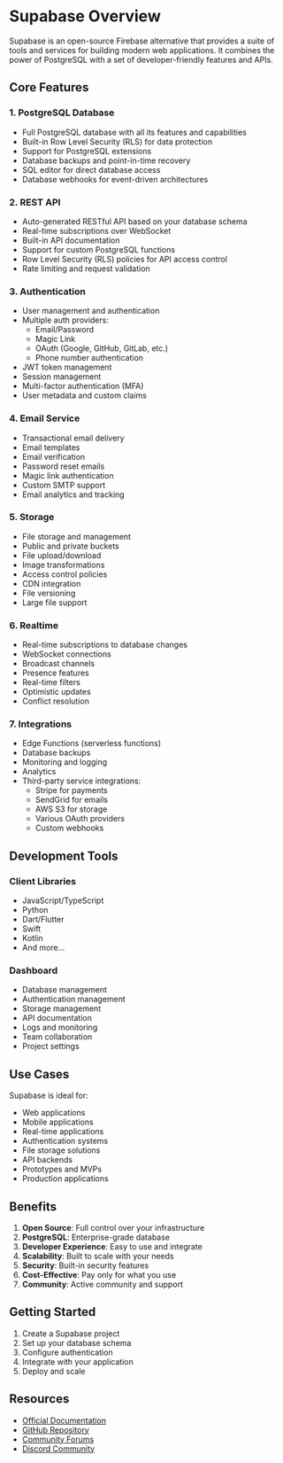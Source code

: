 # Supabase Overview

Supabase is an open-source Firebase alternative that provides a suite of tools and services for building modern web applications. It combines the power of PostgreSQL with a set of developer-friendly features and APIs.

## Core Features

### 1. PostgreSQL Database
- Full PostgreSQL database with all its features and capabilities
- Built-in Row Level Security (RLS) for data protection
- Support for PostgreSQL extensions
- Database backups and point-in-time recovery
- SQL editor for direct database access
- Database webhooks for event-driven architectures

### 2. REST API
- Auto-generated RESTful API based on your database schema
- Real-time subscriptions over WebSocket
- Built-in API documentation
- Support for custom PostgreSQL functions
- Row Level Security (RLS) policies for API access control
- Rate limiting and request validation

### 3. Authentication
- User management and authentication
- Multiple auth providers:
  - Email/Password
  - Magic Link
  - OAuth (Google, GitHub, GitLab, etc.)
  - Phone number authentication
- JWT token management
- Session management
- Multi-factor authentication (MFA)
- User metadata and custom claims

### 4. Email Service
- Transactional email delivery
- Email templates
- Email verification
- Password reset emails
- Magic link authentication
- Custom SMTP support
- Email analytics and tracking

### 5. Storage
- File storage and management
- Public and private buckets
- File upload/download
- Image transformations
- Access control policies
- CDN integration
- File versioning
- Large file support

### 6. Realtime
- Real-time subscriptions to database changes
- WebSocket connections
- Broadcast channels
- Presence features
- Real-time filters
- Optimistic updates
- Conflict resolution

### 7. Integrations
- Edge Functions (serverless functions)
- Database backups
- Monitoring and logging
- Analytics
- Third-party service integrations:
  - Stripe for payments
  - SendGrid for emails
  - AWS S3 for storage
  - Various OAuth providers
  - Custom webhooks

## Development Tools

### Client Libraries
- JavaScript/TypeScript
- Python
- Dart/Flutter
- Swift
- Kotlin
- And more...

### Dashboard
- Database management
- Authentication management
- Storage management
- API documentation
- Logs and monitoring
- Team collaboration
- Project settings

## Use Cases

Supabase is ideal for:
- Web applications
- Mobile applications
- Real-time applications
- Authentication systems
- File storage solutions
- API backends
- Prototypes and MVPs
- Production applications

## Benefits

1. **Open Source**: Full control over your infrastructure
2. **PostgreSQL**: Enterprise-grade database
3. **Developer Experience**: Easy to use and integrate
4. **Scalability**: Built to scale with your needs
5. **Security**: Built-in security features
6. **Cost-Effective**: Pay only for what you use
7. **Community**: Active community and support

## Getting Started

1. Create a Supabase project
2. Set up your database schema
3. Configure authentication
4. Integrate with your application
5. Deploy and scale

## Resources

- [Official Documentation](https://supabase.com/docs)
- [GitHub Repository](https://github.com/supabase/supabase)
- [Community Forums](https://github.com/supabase/supabase/discussions)
- [Discord Community](https://discord.supabase.com) 